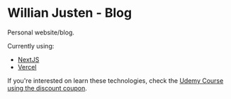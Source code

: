 # Willian Justen - Blog

Personal website/blog.

Currently using:

- [NextJS](https://nextjs.org/)
- [Vercel](https://www.vercel.com)

If you're interested on learn these technologies, check the [Udemy Course using the discount coupon](https://willianjusten.com.br/cursos/).
